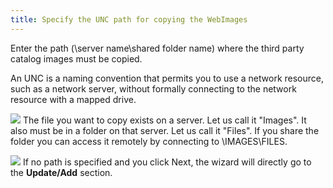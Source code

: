 ```yaml
---
title: Specify the UNC path for copying the WebImages
---
```



Enter the path (\\server name\shared folder name) where the third party  catalog images must be copied.


An UNC is a naming convention that permits you to use a network resource,  such as a network server, without formally connecting to the network resource  with a mapped drive.


![]({{site.utl_baseurl}}/img/example.gif) The file  you want to copy exists on a server. Let us call it "Images". It also  must be in a folder on that server. Let us call it "Files". If you share  the folder you can access it remotely by connecting to \\IMAGES\FILES.


![]({{site.utl_baseurl}}/img/note.gif) If no path is specified and you click Next, the wizard  will directly go to the **Update/Add**  section.
